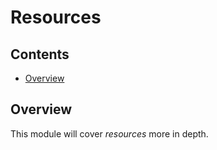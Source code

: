 # Resources

<!--TOC_START-->
## Contents
- [Overview](#overview)

<!--TOC_END-->
## Overview

This module will cover *resources* more in depth.
